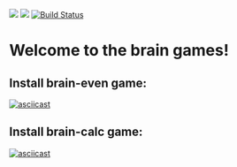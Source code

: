 <a href="https://codeclimate.com/github/rikkirikkardo44/frontend-project-lvl1/maintainability"><img src="https://api.codeclimate.com/v1/badges/f3cf34a2318c558aea13/maintainability" /></a>
<a href="https://codeclimate.com/github/rikkirikkardo44/frontend-project-lvl1/test_coverage"><img src="https://api.codeclimate.com/v1/badges/f3cf34a2318c558aea13/test_coverage" /></a>
[![Build Status](https://travis-ci.org/rikkirikkardo44/frontend-project-lvl1.svg?branch=master)](https://travis-ci.org/rikkirikkardo44/frontend-project-lvl1)
# Welcome to the brain games!
## Install **brain-even** game:
[![asciicast](https://asciinema.org/a/b9zxDpnJ0MyNJqY540rPmNBbP.svg)](https://asciinema.org/a/b9zxDpnJ0MyNJqY540rPmNBbP)
## Install **brain-calc** game:
[![asciicast](https://asciinema.org/a/xJwl5fJ3t0kReLUoeMJRR24sZ.svg)](https://asciinema.org/a/xJwl5fJ3t0kReLUoeMJRR24sZ)
